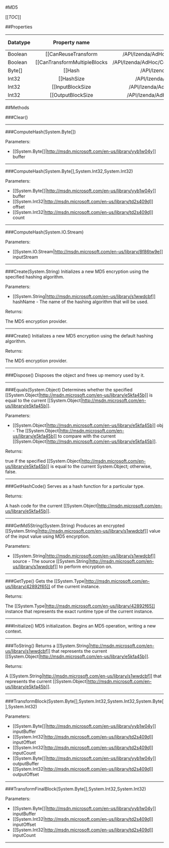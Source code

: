 #MD5

[[_TOC_]]

##Properties

|Datatype|Property name|Property description|Default Value|
|:-------|:----------:|:-----------------:|:-----------:|
|Boolean|[[CanReuseTransform|/API/Izenda/AdHoc/CodeSamples/Izenda_AdHoc_MD5_CanReuseTransform]]||null|
|Boolean|[[CanTransformMultipleBlocks|/API/Izenda/AdHoc/CodeSamples/Izenda_AdHoc_MD5_CanTransformMultipleBlocks]]||null|
|Byte[]|[[Hash|/API/Izenda/AdHoc/CodeSamples/Izenda_AdHoc_MD5_Hash]]||null|
|Int32|[[HashSize|/API/Izenda/AdHoc/CodeSamples/Izenda_AdHoc_MD5_HashSize]]||null|
|Int32|[[InputBlockSize|/API/Izenda/AdHoc/CodeSamples/Izenda_AdHoc_MD5_InputBlockSize]]||null|
|Int32|[[OutputBlockSize|/API/Izenda/AdHoc/CodeSamples/Izenda_AdHoc_MD5_OutputBlockSize]]||null|


##Methods

###Clear()







---


###ComputeHash(System.Byte[])


Parameters: 

* [[System.Byte[]|http://msdn.microsoft.com/en-us/library/yyb1w04y]] buffer 






---


###ComputeHash(System.Byte[],System.Int32,System.Int32)


Parameters: 

* [[System.Byte[]|http://msdn.microsoft.com/en-us/library/yyb1w04y]] buffer 
* [[System.Int32|http://msdn.microsoft.com/en-us/library/td2s409d]] offset 
* [[System.Int32|http://msdn.microsoft.com/en-us/library/td2s409d]] count 






---


###ComputeHash(System.IO.Stream)


Parameters: 

* [[System.IO.Stream|http://msdn.microsoft.com/en-us/library/8f86tw9e]] inputStream 






---


###Create(System.String)
 Initializes a new MD5 encryption using the specified hashing algorithm. 

Parameters: 

* [[System.String|http://msdn.microsoft.com/en-us/library/s1wwdcbf]] hashName  - The name of the hashing algorithm that will be used.





Returns:

The MD5 encryption provider.


---


###Create()
 Initializes a new MD5 encryption using the default hashing algorithm. 





Returns:

The MD5 encryption provider.


---


###Dispose()
 Disposes the object and frees up memory used by it. 






---


###Equals(System.Object)
Determines whether the specified [[System.Object|http://msdn.microsoft.com/en-us/library/e5kfa45b]] is equal to the current [[System.Object|http://msdn.microsoft.com/en-us/library/e5kfa45b]].

Parameters: 

* [[System.Object|http://msdn.microsoft.com/en-us/library/e5kfa45b]] obj  - The [[System.Object|http://msdn.microsoft.com/en-us/library/e5kfa45b]] to compare with the current [[System.Object|http://msdn.microsoft.com/en-us/library/e5kfa45b]].





Returns:

true if the specified [[System.Object|http://msdn.microsoft.com/en-us/library/e5kfa45b]] is equal to the current System.Object; otherwise, false.


---


###GetHashCode()
 Serves as a hash function for a particular type.  





Returns:

A hash code for the current [[System.Object|http://msdn.microsoft.com/en-us/library/e5kfa45b]].


---


###GetMd5String(System.String)
Produces an encrypted [[System.String|http://msdn.microsoft.com/en-us/library/s1wwdcbf]] value of the input value using MD5 encyrption.

Parameters: 

* [[System.String|http://msdn.microsoft.com/en-us/library/s1wwdcbf]] source  - The source [[System.String|http://msdn.microsoft.com/en-us/library/s1wwdcbf]] to perform encryption on.






---


###GetType()
Gets the [[System.Type|http://msdn.microsoft.com/en-us/library/42892f65]] of the current instance.





Returns:

The [[System.Type|http://msdn.microsoft.com/en-us/library/42892f65]] instance that represents the exact runtime type of the current instance.


---


###Initialize()
 MD5 initialization. Begins an MD5 operation, writing a new context. 






---


###ToString()
Returns a [[System.String|http://msdn.microsoft.com/en-us/library/s1wwdcbf]] that represents the current [[System.Object|http://msdn.microsoft.com/en-us/library/e5kfa45b]].





Returns:

A [[System.String|http://msdn.microsoft.com/en-us/library/s1wwdcbf]] that represents the current [[System.Object|http://msdn.microsoft.com/en-us/library/e5kfa45b]].


---


###TransformBlock(System.Byte[],System.Int32,System.Int32,System.Byte[],System.Int32)


Parameters: 

* [[System.Byte[]|http://msdn.microsoft.com/en-us/library/yyb1w04y]] inputBuffer 
* [[System.Int32|http://msdn.microsoft.com/en-us/library/td2s409d]] inputOffset 
* [[System.Int32|http://msdn.microsoft.com/en-us/library/td2s409d]] inputCount 
* [[System.Byte[]|http://msdn.microsoft.com/en-us/library/yyb1w04y]] outputBuffer 
* [[System.Int32|http://msdn.microsoft.com/en-us/library/td2s409d]] outputOffset 






---


###TransformFinalBlock(System.Byte[],System.Int32,System.Int32)


Parameters: 

* [[System.Byte[]|http://msdn.microsoft.com/en-us/library/yyb1w04y]] inputBuffer 
* [[System.Int32|http://msdn.microsoft.com/en-us/library/td2s409d]] inputOffset 
* [[System.Int32|http://msdn.microsoft.com/en-us/library/td2s409d]] inputCount 






---


